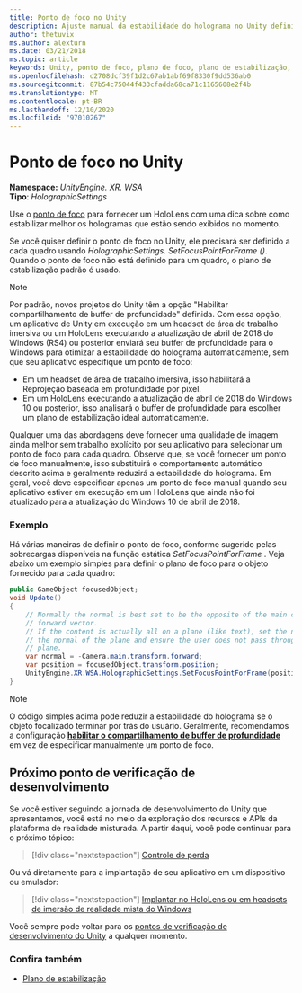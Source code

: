 ```yaml
---
title: Ponto de foco no Unity
description: Ajuste manual da estabilidade do holograma no Unity definindo o ponto de foco
author: thetuvix
ms.author: alexturn
ms.date: 03/21/2018
ms.topic: article
keywords: Unity, ponto de foco, plano de foco, plano de estabilização, ponto de estabilização, Reprojeção, LSR, buffer de profundidade, headset de realidade misturada, headset de realidade mista do Windows, headset de realidade virtual
ms.openlocfilehash: d2708dcf39f1d2c67ab1abf69f8330f9dd536ab0
ms.sourcegitcommit: 87b54c75044f433cfadda68ca71c1165608e2f4b
ms.translationtype: MT
ms.contentlocale: pt-BR
ms.lasthandoff: 12/10/2020
ms.locfileid: "97010267"
---
```

# <a name="focus-point-in-unity"></a>Ponto de foco no Unity

**Namespace:** *UnityEngine. XR. WSA*<br>
**Tipo**: *HolographicSettings*

Use o [ponto de foco](../platform-capabilities-and-apis/hologram-stability.md#reprojection) para fornecer um HoloLens com uma dica sobre como estabilizar melhor os hologramas que estão sendo exibidos no momento.

Se você quiser definir o ponto de foco no Unity, ele precisará ser definido a cada quadro usando *HolographicSettings. SetFocusPointForFrame ()*. Quando o ponto de foco não está definido para um quadro, o plano de estabilização padrão é usado.

> [!NOTE]
> Por padrão, novos projetos do Unity têm a opção "Habilitar compartilhamento de buffer de profundidade" definida.  Com essa opção, um aplicativo de Unity em execução em um headset de área de trabalho imersiva ou um HoloLens executando a atualização de abril de 2018 do Windows (RS4) ou posterior enviará seu buffer de profundidade para o Windows para otimizar a estabilidade do holograma automaticamente, sem que seu aplicativo especifique um ponto de foco:
> * Em um headset de área de trabalho imersiva, isso habilitará a Reprojeção baseada em profundidade por pixel.
> * Em um HoloLens executando a atualização de abril de 2018 do Windows 10 ou posterior, isso analisará o buffer de profundidade para escolher um plano de estabilização ideal automaticamente.
>
> Qualquer uma das abordagens deve fornecer uma qualidade de imagem ainda melhor sem trabalho explícito por seu aplicativo para selecionar um ponto de foco para cada quadro.  Observe que, se você fornecer um ponto de foco manualmente, isso substituirá o comportamento automático descrito acima e geralmente reduzirá a estabilidade do holograma.  Em geral, você deve especificar apenas um ponto de foco manual quando seu aplicativo estiver em execução em um HoloLens que ainda não foi atualizado para a atualização do Windows 10 de abril de 2018.

### <a name="example"></a>Exemplo

Há várias maneiras de definir o ponto de foco, conforme sugerido pelas sobrecargas disponíveis na função estática *SetFocusPointForFrame* . Veja abaixo um exemplo simples para definir o plano de foco para o objeto fornecido para cada quadro:

```cs
public GameObject focusedObject;
void Update()
{
    // Normally the normal is best set to be the opposite of the main camera's
    // forward vector.
    // If the content is actually all on a plane (like text), set the normal to
    // the normal of the plane and ensure the user does not pass through the
    // plane.
    var normal = -Camera.main.transform.forward;     
    var position = focusedObject.transform.position;
    UnityEngine.XR.WSA.HolographicSettings.SetFocusPointForFrame(position, normal);
}
```

> [!NOTE]
> O código simples acima pode reduzir a estabilidade do holograma se o objeto focalizado terminar por trás do usuário. Geralmente, recomendamos a configuração **[habilitar o compartilhamento de buffer de profundidade](camera-in-unity.md#sharing-your-depth-buffers-with-windows)** em vez de especificar manualmente um ponto de foco.

## <a name="next-development-checkpoint"></a>Próximo ponto de verificação de desenvolvimento

Se você estiver seguindo a jornada de desenvolvimento do Unity que apresentamos, você está no meio da exploração dos recursos e APIs da plataforma de realidade misturada. A partir daqui, você pode continuar para o próximo tópico:

> [!div class="nextstepaction"]
> [Controle de perda](tracking-loss-in-unity.md)

Ou vá diretamente para a implantação de seu aplicativo em um dispositivo ou emulador:

> [!div class="nextstepaction"]
> [Implantar no HoloLens ou em headsets de imersão de realidade mista do Windows](../platform-capabilities-and-apis/using-visual-studio.md)

Você sempre pode voltar para os [pontos de verificação de desenvolvimento do Unity](unity-development-overview.md#3-platform-capabilities-and-apis) a qualquer momento.

### <a name="see-also"></a>Confira também
* [Plano de estabilização](../platform-capabilities-and-apis/hologram-stability.md#reprojection)
